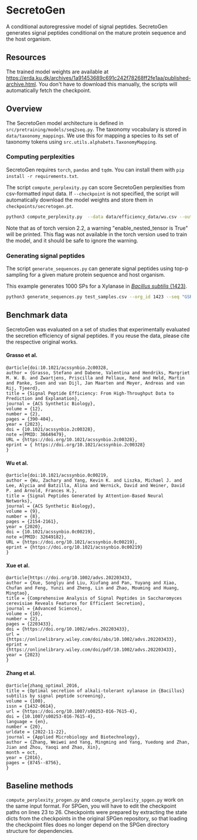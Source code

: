 # SecretoGen


A conditional autoregressive model of signal peptides. SecretoGen generates signal peptides conditional on the mature protein sequence and the host organism.


## Resources

The trained model weights are available at https://erda.ku.dk/archives/1a91453689c691c242f78268ff2fe1aa/published-archive.html. You don't have to download this manually, the scripts will automatically fetch the checkpoint.


## Overview

The SecretoGen model architecture is defined in `src/pretraining/models/seq2seq.py`. The taxonomy vocabulary is stored in `data/taxonomy_mappings`. We use this for mapping a species to its set of taxonomy tokens using `src.utils.alphabets.TaxonomyMapping`.

### Computing perplexities

SecretoGen requires `torch`, `pandas` and `tqdm`. You can install them with `pip install -r requirements.txt`.

The script `compute_perplexity.py` can score SecretoGen perplexities from csv-formatted input data. If `--checkpoint` is not specified, the script will automatically download the model weights and store them in `checkpoints/secretogen.pt`.

```sh
python3 compute_perplexity.py  --data data/efficiency_data/wu.csv --out_file test_run.csv
```

Note that as of torch version 2.2, a warning "enable_nested_tensor is True" will be printed. This flag was not available in the torch version used to train the model, and it should be safe to ignore the warning.

### Generating signal peptides

The script `generate_sequences.py` can generate signal peptides using top-p sampling for a given mature protein sequence and host organism.

This example generates 1000 SPs for a Xylanase in [*Bacillus subtilis* (1423)](https://www.uniprot.org/taxonomy/1423).
```sh
python3 generate_sequences.py test_samples.csv --org_id 1423 --seq "GSRTITNNEMGNHSGYDYELWKDYGNTSMTLNNGGAFSAGWNNIGNALFRKGKKFDSTRTHHQLGNISINYNASFNPGGNSYLCVYGWTQSPLAEYYIVDSWGTYRPTGAYKGSFYADGGTYDIYETTRVNQPSIIGIATFKQYWSVRQTKRTSGTVSVSAHFRKWESLGMPIGKMYETAFTVEGYQSSGSANVMTNQLFIGN" --top_p 0.75
```


## Benchmark data

SecretoGen was evaluated on a set of studies that experimentally evaluated the secretion efficiency of signal peptides. If you reuse the data, please cite the respective original works.


#### Grasso et al.

    @article{doi:10.1021/acssynbio.2c00328,
    author = {Grasso, Stefano and Dabene, Valentina and Hendriks, Margriet M. W. B. and Zwartjens, Priscilla and Pellaux, René and Held, Martin and Panke, Sven and van Dijl, Jan Maarten and Meyer, Andreas and van Rij, Tjeerd},
    title = {Signal Peptide Efficiency: From High-Throughput Data to Prediction and Explanation},
    journal = {ACS Synthetic Biology},
    volume = {12},
    number = {2},
    pages = {390-404},
    year = {2023},
    doi = {10.1021/acssynbio.2c00328},
    note ={PMID: 36649479},
    URL = {https://doi.org/10.1021/acssynbio.2c00328},
    eprint = { https://doi.org/10.1021/acssynbio.2c00328}
    }

#### Wu et al.

    @article{doi:10.1021/acssynbio.0c00219,
    author = {Wu, Zachary and Yang, Kevin K. and Liszka, Michael J. and Lee, Alycia and Batzilla, Alina and Wernick, David and Weiner, David P. and Arnold, Frances H.},
    title = {Signal Peptides Generated by Attention-Based Neural Networks},
    journal = {ACS Synthetic Biology},
    volume = {9},
    number = {8},
    pages = {2154-2161},
    year = {2020},
    doi = {10.1021/acssynbio.0c00219},
    note ={PMID: 32649182},
    URL = {https://doi.org/10.1021/acssynbio.0c00219},
    eprint = {https://doi.org/10.1021/acssynbio.0c00219}
    }


#### Xue et al.

    @article{https://doi.org/10.1002/advs.202203433,
    author = {Xue, Songlyu and Liu, Xiufang and Pan, Yuyang and Xiao, Chufan and Feng, Yunzi and Zheng, Lin and Zhao, Mouming and Huang, Mingtao},
    title = {Comprehensive Analysis of Signal Peptides in Saccharomyces cerevisiae Reveals Features for Efficient Secretion},
    journal = {Advanced Science},
    volume = {10},
    number = {2},
    pages = {2203433},
    doi = {https://doi.org/10.1002/advs.202203433},
    url = {https://onlinelibrary.wiley.com/doi/abs/10.1002/advs.202203433},
    eprint = {https://onlinelibrary.wiley.com/doi/pdf/10.1002/advs.202203433},
    year = {2023}
    }

#### Zhang et al.

    @article{zhang_optimal_2016,
    title = {Optimal secretion of alkali-tolerant xylanase in {Bacillus} subtilis by signal peptide screening},
    volume = {100},
    issn = {1432-0614},
    url = {https://doi.org/10.1007/s00253-016-7615-4},
    doi = {10.1007/s00253-016-7615-4},
    language = {en},
    number = {20},
    urldate = {2022-11-22},
    journal = {Applied Microbiology and Biotechnology},
    author = {Zhang, Weiwei and Yang, Mingming and Yang, Yuedong and Zhan, Jian and Zhou, Yaoqi and Zhao, Xin},
    month = oct,
    year = {2016},
    pages = {8745--8756},
    }


## Baseline methods

`compute_perplexity_progen.py` and `compute_perplexity_spgen.py` work on the same input format.
For SPGen, you will have to edit the checkpoint paths on lines 23 to 26. Checkpoints were prepared by extracting the state dicts from the checkpoints in the original SPGen repository, so that loading the checkpoint files does no longer depend on the SPGen directory structure for dependencies.